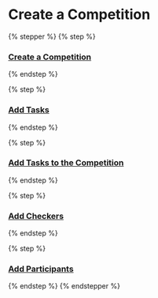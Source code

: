 # Create a Competition

{% stepper %}
{% step %}
### [Create a Competition](../instrukcii/sorevnovanie/sozdanie-sorevnovaniya.md)
{% endstep %}

{% step %}
### [Add Tasks](../instrukcii/zadachi/dobavit-zadachu.md)
{% endstep %}

{% step %}
### [Add Tasks to the Competition](../instrukcii/sorevnovanie/redaktirovanie-zadach-sorevnovaniya.md)
{% endstep %}

{% step %}
### [Add Checkers](../instrukcii/sorevnovanie/redaktirovanie-zadach-sorevnovaniya.md)
{% endstep %}

{% step %}
### [Add Participants](../instrukcii/sorevnovanie/redaktirovanie-polzovatelei-sorevnovaniya.md)
{% endstep %}
{% endstepper %}